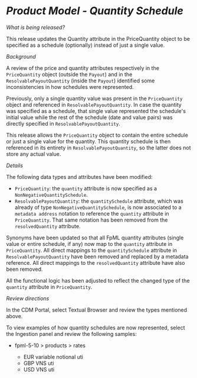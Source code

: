 # *Product Model - Quantity Schedule*

_What is being released?_

This release updates the Quantity attribute in the PriceQuantity object to be specified as a schedule (optionally) instead of just a single value.

_Background_

A review of the price and quantity attributes respectively in the `PriceQuantity` object (outside the `Payout`) and in the `ResolvablePayoutQuantity` (inside the `Payout`) identified some inconsistencies in how schedules were represented.

Previously, only a single quantity value was present in the `PriceQuantity` object and referenced in `ResolvablePayoutQuantity`. In case the quantity was specified as a schedule, that single value represented the schedule's initial value while the rest of the schedule (date and value pairs) was directly specified in `ResolvablePayoutQuantity`.

This release allows the `PriceQuantity` object to contain the entire schedule or just a single value for the quantity. This quantity schedule is then referenced in its entirety in `ResolvablePayoutQuantity`, so the latter does not store any actual value.

_Details_

The following data types and attributes have been modified:

- `PriceQuantity`: the `quantity` attribute is now specified as a `NonNegativeQuantitySchedule`.
- `ResolvablePayoutQuantity`: the `quantitySchedule` attribute, which was already of type `NonNegativeQuantitySchedule`, is now associated to a `metadata address` notation to reference the `quantity` attribute in `PriceQuantity`. That same notation has been removed from the `resolvedQuantity` attribute.

Synonyms have been updated so that all FpML quantity attributes (single value or entire schedule, if any) now map to the `quantity` attribute in `PriceQuantity`. All direct mappings to the `quantitySchedule` attribute in `ResolvablePayoutQuantity` have been removed and replaced by a metadata reference. All direct mappings to the `resolvedQuantity` attribute have also been removed.

All the functional logic has been adjusted to reflect the changed type of the `quantity` attribute in `PriceQuantity`.

_Review directions_

In the CDM Portal, select Textual Browser and review the types mentioned above.

To view examples of how quantity schedules are now represented, select the Ingestion panel and review the following samples:

- fpml-5-10 > products > rates

  - EUR variable notional uti
  - GBP VNS uti
  - USD VNS uti
